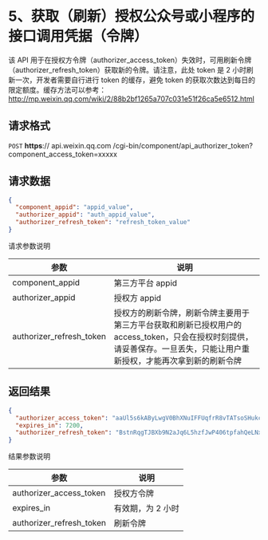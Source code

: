 # 5、获取（刷新）授权公众号或小程序的接口调用凭据（令牌）

该 API 用于在授权方令牌（authorizer_access_token）失效时，可用刷新令牌（authorizer_refresh_token）获取新的令牌。请注意，此处 token 是 2 小时刷新一次，开发者需要自行进行 token 的缓存，避免 token 的获取次数达到每日的限定额度。缓存方法可以参考：http://mp.weixin.qq.com/wiki/2/88b2bf1265a707c031e51f26ca5e6512.html

## 请求格式

`POST` **https**:// api.weixin.qq.com /cgi-bin/component/api_authorizer_token?component_access_token=xxxxx

## 请求数据

```json
{
  "component_appid": "appid_value",
  "authorizer_appid": "auth_appid_value",
  "authorizer_refresh_token": "refresh_token_value"
}
```

请求参数说明

| 参数                     | 说明                                                                                                                                                                    |
| ------------------------ | ----------------------------------------------------------------------------------------------------------------------------------------------------------------------- |
| component_appid          | 第三方平台 appid                                                                                                                                                        |
| authorizer_appid         | 授权方 appid                                                                                                                                                            |
| authorizer_refresh_token | 授权方的刷新令牌，刷新令牌主要用于第三方平台获取和刷新已授权用户的 access_token，只会在授权时刻提供，请妥善保存。一旦丢失，只能让用户重新授权，才能再次拿到新的刷新令牌 |

## 返回结果

```json
{
  "authorizer_access_token": "aaUl5s6kAByLwgV0BhXNuIFFUqfrR8vTATsoSHukcIGqJgrc4KmMJ-JlKoC_-NKCLBvuU1cWPv4vDcLN8Z0pn5I45mpATruU0b51hzeT1f8",
  "expires_in": 7200,
  "authorizer_refresh_token": "BstnRqgTJBXb9N2aJq6L5hzfJwP406tpfahQeLNxX0w"
}
```

结果参数说明

| 参数                     | 说明              |
| ------------------------ | ----------------- |
| authorizer_access_token  | 授权方令牌        |
| expires_in               | 有效期，为 2 小时 |
| authorizer_refresh_token | 刷新令牌          |
